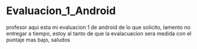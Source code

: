 # Evaluacion_1_Android
profesor aqui esta mi evaluacion 1 de android de lo que solicito, lamento no entregar a tiempo, estoy al tanto de que la evalacuacion sera medida con el puntaje mas bajo, saludos
